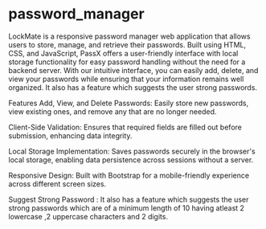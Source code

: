 # password_manager
LockMate is a responsive password manager web application that allows users to  store, manage, and retrieve their passwords. Built using HTML, CSS, and JavaScript, PassX offers a user-friendly interface with local storage functionality for easy password handling without the need for a backend server.
With our intuitive interface, you can easily add, delete, and view your passwords while ensuring that your information remains well organized. It also has a feature which suggests the user strong passwords.

Features
Add, View, and Delete Passwords: Easily store new passwords, view existing ones, and remove any that are no longer needed.

Client-Side Validation: Ensures that required fields are filled out before submission, enhancing data integrity.

Local Storage Implementation: Saves passwords securely in the browser's local storage, enabling data persistence across sessions without a server.

Responsive Design: Built with Bootstrap for a mobile-friendly experience across different screen sizes.

Suggest Strong Password : It also has a feature which suggests the user strong passwords which are of a minimum length of 10 having atleast 2 lowercase ,2 uppercase characters and 2 digits.
